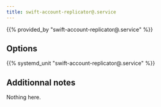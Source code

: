 ```yaml
---
title: swift-account-replicator@.service
---
```


{{% provided_by "swift-account-replicator@.service" %}}

## Options

{{% systemd_unit "swift-account-replicator@.service" %}}

## Additionnal notes

Nothing here.